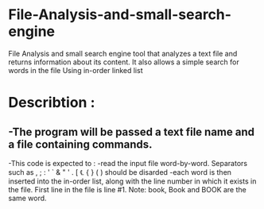 # File-Analysis-and-small-search-engine
File Analysis and small search engine tool that analyzes a text file and returns information about its content. It also allows a simple search for words in the file Using in-order linked list

# Describtion :
  -The program will be passed a text file name and a file containing commands.
  -
  -This code is expected to :
   -read the input file word-by-word. Separators such as , ; : ' ` & " ' . [ ℄ { } ( ) should be  disarded
   -each word is then inserted into the in-order list, along with the line number in which it exists in     the file. First line in the file is line #1. Note: book, Book and BOOK are the same word.

    
